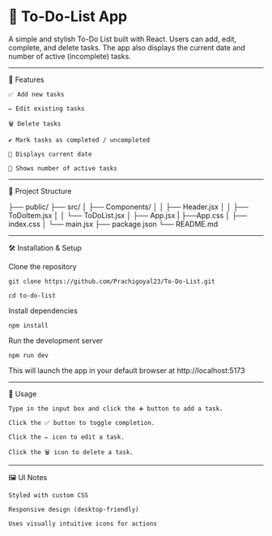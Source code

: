 # 📝 To-Do-List App

A simple and stylish To-Do List built with React. Users can add, edit, complete, and delete tasks. The app also displays the current date and number of active (incomplete) tasks.

---

🚀 Features

    ✅ Add new tasks

    ✏️ Edit existing tasks

    🗑 Delete tasks

    ✔ Mark tasks as completed / uncompleted

    📅 Displays current date

    🔢 Shows number of active tasks

---

📁 Project Structure


├── public/
├── src/
│   ├── Components/
│   │   ├── Header.jsx
│   │   ├── ToDoItem.jsx
│   │   └── ToDoList.jsx
│   ├── App.jsx
|   ├──App.css
│   ├── index.css
│   └── main.jsx
├── package.json
└── README.md

---

🛠️ Installation & Setup

Clone the repository

    git clone https://github.com/Prachigoyal23/To-Do-List.git

    cd to-do-list

Install dependencies

    npm install

Run the development server

    npm run dev

This will launch the app in your default browser at http://localhost:5173

---

🧾 Usage

    Type in the input box and click the ➕ button to add a task.

    Click the ✅ button to toggle completion.

    Click the ✏️ icon to edit a task.

    Click the 🗑 icon to delete a task.

---

🖼 UI Notes

    Styled with custom CSS

    Responsive design (desktop-friendly)

    Uses visually intuitive icons for actions